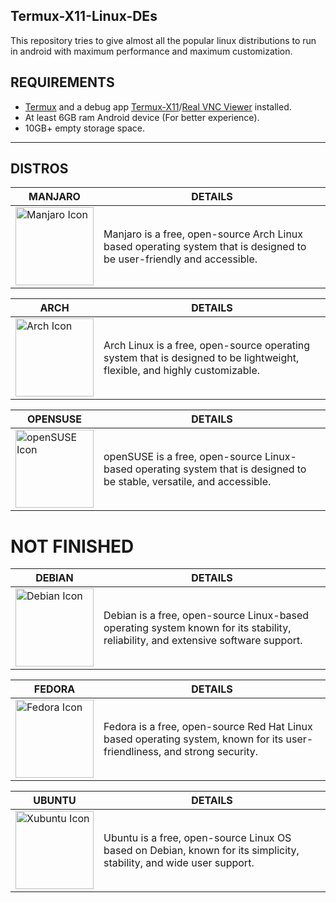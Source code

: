 ## Termux-X11-Linux-DEs
This repository tries to give almost all the popular linux distributions to run in android with maximum performance and maximum customization.

## REQUIREMENTS
* [Termux](https://github.com/termux/termux-app/releases) and a debug app [Termux-X11](https://github.com/termux/termux-x11/releases/tag/nightly)/[Real VNC Viewer](https://play.google.com/store/apps/details?id=com.realvnc.viewer.android&hl=en&referrer=utm_source%3Dgoogle%26utm_medium%3Dorganic%26utm_term%3Drealvnc+viewer&pcampaignid=APPU_1_soxJZ8HhIOHb4-EP7Zq-uAE&pli=1) installed.
* At least 6GB ram Android device (For better experience).
* 10GB+ empty storage space.
---
## DISTROS

| MANJARO | DETAILS |
|---------|---------|
| <a href="/manjaro/README.md"><img src="https://gitlab.manjaro.org/artwork/icon-themes/manjaro-icons/-/raw/master/green/128x128.png?ref_type=heads" alt="Manjaro Icon" width="125"></a> | Manjaro is a free, open-source Arch Linux based operating system that is designed to be user-friendly and accessible.

| ARCH | DETAILS |
|------|---------|
| <a href="/arch/README.md"><img src="https://avatars.githubusercontent.com/u/4673648?s=200&v=4" alt="Arch Icon" width="125"></a> | Arch Linux is a free, open-source operating system that is designed to be lightweight, flexible, and highly customizable.

| OPENSUSE | DETAILS |
|----------|---------|
| <a href="/opensuse/README.md"><img src="https://en.opensuse.org/images/c/cd/Button-colour.png" alt="openSUSE Icon" width="125"></a> | openSUSE is a free, open-source Linux-based operating system that is designed to be stable, versatile, and accessible.

# NOT FINISHED 


| DEBIAN | DETAILS |
|------|---------|
| <a href="/debian/README.md"><img src="https://www.debian.org/logos/openlogo-nd.svg" alt="Debian Icon" width="125"></a> | Debian is a free, open-source Linux-based operating system known for its stability, reliability, and extensive software support.

| FEDORA | DETAILS |
|------|---------|
| <a href="/fedora/README.md"><img src="https://gitlab.com/uploads/-/system/project/avatar/37860711/fedora-icon.png" alt="Fedora Icon" width="125"></a> | Fedora is a free, open-source Red Hat Linux based operating system, known for its user-friendliness, and strong security.

| UBUNTU | DETAILS |
|--------|---------|
| <a href="/ubuntu/README.md"><img src="https://avatars.githubusercontent.com/u/4604537?s=200&v=4" alt="Xubuntu Icon" width="125"></a> | Ubuntu is a free, open-source Linux OS based on Debian, known for its simplicity, stability, and wide user support.
